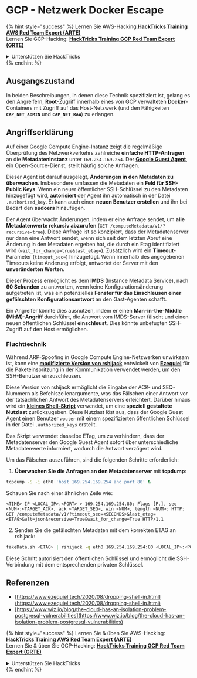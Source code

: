 # GCP - Netzwerk Docker Escape

{% hint style="success" %}
Lernen Sie AWS-Hacking:<img src="/.gitbook/assets/image.png" alt="" data-size="line">[**HackTricks Training AWS Red Team Expert (ARTE)**](https://training.hacktricks.xyz/courses/arte)<img src="/.gitbook/assets/image.png" alt="" data-size="line">\
Lernen Sie GCP-Hacking: <img src="/.gitbook/assets/image (2).png" alt="" data-size="line">[**HackTricks Training GCP Red Team Expert (GRTE)**<img src="/.gitbook/assets/image (2).png" alt="" data-size="line">](https://training.hacktricks.xyz/courses/grte)

<details>

<summary>Unterstützen Sie HackTricks</summary>

* Überprüfen Sie die [**Abonnementpläne**](https://github.com/sponsors/carlospolop)!
* **Treten Sie der** 💬 [**Discord-Gruppe**](https://discord.gg/hRep4RUj7f) oder der [**Telegramm-Gruppe**](https://t.me/peass) bei oder **folgen** Sie uns auf **Twitter** 🐦 [**@hacktricks\_live**](https://twitter.com/hacktricks\_live)**.**
* **Teilen Sie Hacking-Tricks, indem Sie PRs an die** [**HackTricks**](https://github.com/carlospolop/hacktricks) und [**HackTricks Cloud**](https://github.com/carlospolop/hacktricks-cloud) Github-Repositorys senden.

</details>
{% endhint %}

## Ausgangszustand

In beiden Beschreibungen, in denen diese Technik spezifiziert ist, gelang es den Angreifern, **Root**-Zugriff innerhalb eines von GCP verwalteten **Docker**-Containers mit Zugriff auf das Host-Netzwerk (und den Fähigkeiten **`CAP_NET_ADMIN`** und **`CAP_NET_RAW`**) zu erlangen.

## Angriffserklärung

Auf einer Google Compute Engine-Instanz zeigt die regelmäßige Überprüfung des Netzwerkverkehrs zahlreiche **einfache HTTP-Anfragen** an die **Metadateninstanz** unter `169.254.169.254`. Der [**Google Guest Agent**](https://github.com/GoogleCloudPlatform/guest-agent), ein Open-Source-Dienst, stellt häufig solche Anfragen.

Dieser Agent ist darauf ausgelegt, **Änderungen in den Metadaten zu überwachen**. Insbesondere umfassen die Metadaten ein **Feld für SSH-Public Keys**. Wenn ein neuer öffentlicher SSH-Schlüssel zu den Metadaten hinzugefügt wird, **autorisiert** der Agent ihn automatisch in der Datei `.authorized_key`. Er kann auch einen **neuen Benutzer erstellen** und ihn bei Bedarf den **sudoers** hinzufügen.

Der Agent überwacht Änderungen, indem er eine Anfrage sendet, um **alle Metadatenwerte rekursiv abzurufen** (`GET /computeMetadata/v1/?recursive=true`). Diese Anfrage ist so konzipiert, dass der Metadatenserver nur dann eine Antwort sendet, wenn sich seit dem letzten Abruf eine Änderung in den Metadaten ergeben hat, die durch ein Etag identifiziert wird (`wait_for_change=true&last_etag=`). Zusätzlich wird ein **Timeout**-Parameter (`timeout_sec=`) hinzugefügt. Wenn innerhalb des angegebenen Timeouts keine Änderung erfolgt, antwortet der Server mit den **unveränderten Werten**.

Dieser Prozess ermöglicht es dem **IMDS** (Instance Metadata Service), nach **60 Sekunden** zu antworten, wenn keine Konfigurationsänderung aufgetreten ist, was ein potenzielles **Fenster für das Einschleusen einer gefälschten Konfigurationsantwort** an den Gast-Agenten schafft.

Ein Angreifer könnte dies ausnutzen, indem er einen **Man-in-the-Middle (MitM)-Angriff** durchführt, die Antwort vom IMDS-Server fälscht und einen neuen öffentlichen Schlüssel **einschleust**. Dies könnte unbefugten SSH-Zugriff auf den Host ermöglichen.

### Fluchttechnik

Während ARP-Spoofing in Google Compute Engine-Netzwerken unwirksam ist, kann eine [**modifizierte Version von rshijack**](https://github.com/ezequielpereira/rshijack) entwickelt von [**Ezequiel**](https://www.ezequiel.tech/2020/08/dropping-shell-in.html) für die Paketeinspritzung in der Kommunikation verwendet werden, um den SSH-Benutzer einzuschleusen.

Diese Version von rshijack ermöglicht die Eingabe der ACK- und SEQ-Nummern als Befehlszeilenargumente, was das Fälschen einer Antwort vor der tatsächlichen Antwort des Metadatenservers erleichtert. Darüber hinaus wird ein [**kleines Shell-Skript**](https://gist.github.com/ezequielpereira/914c2aae463409e785071213b059f96c#file-fakedata-sh) verwendet, um eine **speziell gestaltete Nutzlast** zurückzugeben. Diese Nutzlast löst aus, dass der Google Guest Agent einen Benutzer `wouter` mit einem spezifizierten öffentlichen Schlüssel in der Datei `.authorized_keys` erstellt.

Das Skript verwendet dasselbe ETag, um zu verhindern, dass der Metadatenserver den Google Guest Agent sofort über unterschiedliche Metadatenwerte informiert, wodurch die Antwort verzögert wird.

Um das Fälschen auszuführen, sind die folgenden Schritte erforderlich:

1. **Überwachen Sie die Anfragen an den Metadatenserver** mit **tcpdump**:
```bash
tcpdump -S -i eth0 'host 169.254.169.254 and port 80' &
```
Schauen Sie nach einer ähnlichen Zeile wie:
```
<TIME> IP <LOCAL_IP>.<PORT> > 169.254.169.254.80: Flags [P.], seq <NUM>:<TARGET_ACK>, ack <TARGET_SEQ>, win <NUM>, length <NUM>: HTTP: GET /computeMetadata/v1/?timeout_sec=<SECONDS>&last_etag=<ETAG>&alt=json&recursive=True&wait_for_change=True HTTP/1.1
```
2. Senden Sie die gefälschten Metadaten mit dem korrekten ETAG an rshijack:
```bash
fakeData.sh <ETAG> | rshijack -q eth0 169.254.169.254:80 <LOCAL_IP>:<PORT> <TARGET_SEQ> <TARGET_ACK>; ssh -i id_rsa -o StrictHostKeyChecking=no wouter@localhost
```
Diese Schritt autorisiert den öffentlichen Schlüssel und ermöglicht die SSH-Verbindung mit dem entsprechenden privaten Schlüssel.


## Referenzen

* [https://www.ezequiel.tech/2020/08/dropping-shell-in.html](https://www.ezequiel.tech/2020/08/dropping-shell-in.html)
* [https://www.wiz.io/blog/the-cloud-has-an-isolation-problem-postgresql-vulnerabilities](https://www.wiz.io/blog/the-cloud-has-an-isolation-problem-postgresql-vulnerabilities)

{% hint style="success" %}
Lernen Sie & üben Sie AWS-Hacking:<img src="/.gitbook/assets/image.png" alt="" data-size="line">[**HackTricks Training AWS Red Team Expert (ARTE)**](https://training.hacktricks.xyz/courses/arte)<img src="/.gitbook/assets/image.png" alt="" data-size="line">\
Lernen Sie & üben Sie GCP-Hacking: <img src="/.gitbook/assets/image (2).png" alt="" data-size="line">[**HackTricks Training GCP Red Team Expert (GRTE)**<img src="/.gitbook/assets/image (2).png" alt="" data-size="line">](https://training.hacktricks.xyz/courses/grte)

<details>

<summary>Unterstützen Sie HackTricks</summary>

* Überprüfen Sie die [**Abonnementpläne**](https://github.com/sponsors/carlospolop)!
* **Treten Sie der** 💬 [**Discord-Gruppe**](https://discord.gg/hRep4RUj7f) oder der [**Telegram-Gruppe**](https://t.me/peass) bei oder **folgen** Sie uns auf **Twitter** 🐦 [**@hacktricks\_live**](https://twitter.com/hacktricks\_live)**.**
* **Teilen Sie Hacking-Tricks, indem Sie PRs an die** [**HackTricks**](https://github.com/carlospolop/hacktricks) und [**HackTricks Cloud**](https://github.com/carlospolop/hacktricks-cloud) GitHub-Repositories einreichen.

</details>
{% endhint %}
